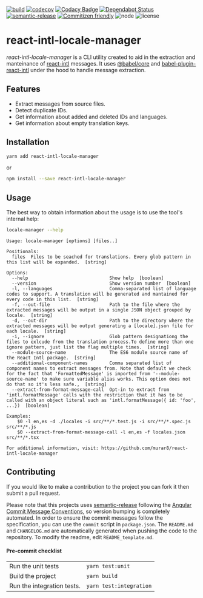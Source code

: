 [![build](https://github.com/murar8/react-intl-locale-manager/workflows/ci/badge.svg)](https://github.com/murar8/react-intl-locale-manager/actions?query=workflow%3Aci)
[![codecov](https://codecov.io/gh/murar8/react-intl-locale-manager/branch/master/graph/badge.svg)](https://codecov.io/gh/murar8/react-intl-locale-manager)
[![Codacy Badge](https://api.codacy.com/project/badge/Grade/93059009875b41c9925fc6f59a401fe6)](https://app.codacy.com/manual/lnzmrr/react-intl-locale-manager?utm_source=github.com&utm_medium=referral&utm_content=murar8/react-intl-locale-manager&utm_campaign=Badge_Grade_Dashboard)
[![Dependabot Status](https://api.dependabot.com/badges/status?host=github&repo=murar8/react-intl-locale-manager)](https://dependabot.com)
[![semantic-release](https://img.shields.io/badge/%20%20%F0%9F%93%A6%F0%9F%9A%80-semantic--release-e10079.svg)](https://github.com/semantic-release/semantic-release)
[![Commitizen friendly](https://img.shields.io/badge/commitizen-friendly-brightgreen.svg)](http://commitizen.github.io/cz-cli/)
![node](https://img.shields.io/node/v/react-intl-locale-manager)
![license](https://img.shields.io/npm/l/react-intl-locale-manager)

# react-intl-locale-manager

_react-intl-locale-manager_ is a CLI utility created to aid in the extraction and manteinance of [react-intl](https://github/formatjs/react-intl) messages. It uses [@babel/core](https://babeljs.io/docs/en/babel-core) and [babel-plugin-react-intl](https://github.com/formatjs/formatjs/tree/master/packages/babel-plugin-react-intl) under the hood to handle message extraction.

## Features

- Extract messages from source files.
- Detect duplicate IDs.
- Get information about added and deleted IDs and languages.
- Get information about empty translation keys.

## Installation

```bash
yarn add react-intl-locale-manager
```

or

```bash
npm install --save react-intl-locale-manager
```

## Usage

The best way to obtain information about the usage is to use the tool's internal help:

```bash
locale-manager --help
```

```
Usage: locale-manager [options] [files..]

Positionals:
  files  Files to be seached for translations. Every glob pattern in this list will be expanded.  [string]

Options:
  --help                              Show help  [boolean]
  --version                           Show version number  [boolean]
  -l, --languages                     Comma-separated list of language codes to support. A translation will be generated and mantained for every code in this list.  [string]
  -f, --out-file                      Path to the file where the extracted messages will be output in a single JSON object grouped by locale.  [string]
  -d, --out-dir                       Path to the directory where the extracted messages will be output generating a [locale].json file for each locale.  [string]
  -i, --ignore                        Glob pattern designationg the files to exlcude from the translation process.To define more than one ignore pattern, just list the flag multiple times.  [string]
  --module-source-name                The ES6 module source name of the React Intl package.  [string]
  --additional-component-names        Comma separated list of component names to extract messages from. Note that default we check for the fact that 'FormattedMessage' is imported from '--module-source-name' to make sure variable alias works. This option does not do that so it's less safe.,  [string]
  --extract-from-format-message-call  Opt-in to extract from 'intl.formatMessage' calls with the restriction that it has to be called with an object literal such as 'intl.formatMessage({ id: 'foo', ...})  [boolean]

Examples:
    $0 -l en,es -d ./locales -i src/**/*.test.js -i src/**/*.spec.js  src/**/*.js
    $0 --extract-from-format-message-call -l en,es -f locales.json src/**/*.tsx

For additional information, visit: https://github.com/murar8/react-intl-locale-manager

```

## Contributing

If you would like to make a contribution to the project you can fork it then submit a pull request.

Please note that this projects uses [semantic-release](https://semantic-release.gitbook.io/semantic-release/) following the [Angular Commit Message Conventions](https://github.com/angular/angular.js/blob/master/DEVELOPERS.md#-git-commit-guidelines), so version bumping is completely automated. In order to ensure the commit messages follow the specification, you can use the `commit` script in `package.json`. The `README.md` and `CHANGELOG.md` are automatically generated when pushing the code to the repository. To modify the readme, edit `README_template.md`.

#### Pre-commit checklist

|                            |                         |
| -------------------------- | ----------------------- |
| Run the unit tests         | `yarn test:unit`        |
| Build the project          | `yarn build`            |
| Run the integration tests. | `yarn test:integration` |
